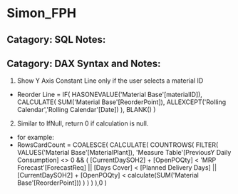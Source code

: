 # Simon_FPH

## Catagory: SQL Notes:
###
<!-- placeholder -->



## Catagory: DAX Syntax and Notes:
1. Show Y Axis Constant Line only if the user selects a material ID
- Reorder Line = IF(
    HASONEVALUE('Material Base'[materialID]),
    CALCULATE(
    SUM('Material Base'[ReorderPoint]),
        ALLEXCEPT('Rolling Calendar','Rolling Calendar'[Date])
        ), BLANK()
        )
2. Similar to IfNull, return 0 if calculation is null.
- for example:
 - RowsCardCount = COALESCE(
        CALCULATE(
        COUNTROWS(
            FILTER(
                VALUES('Material Base'[MaterialPlant]),
                'Measure Table'[PreviousY Daily Consumption] <> 0 &&
                (
                    [CurrentDaySOH2] + [OpenPOQty] < 'MRP Forecast'[ForecastReq] ||
                    [Days Cover] < [Planned Delivery Days] ||
                    [CurrentDaySOH2] + [OpenPOQty] < calculate(SUM('Material Base'[ReorderPoint]))
                )
            ) 
        )
    ),0
    )